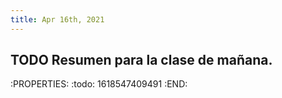 ```yaml
---
title: Apr 16th, 2021
---
```


## TODO Resumen para la clase de mañana.
:PROPERTIES:
:todo: 1618547409491
:END:
